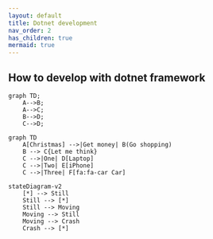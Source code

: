 ```yaml
---
layout: default
title: Dotnet development
nav_order: 2
has_children: true
mermaid: true
---
```


## How to develop with dotnet framework

```mermaid
graph TD;
    A-->B;
    A-->C;
    B-->D;
    C-->D;
```

```mermaid
graph TD
    A[Christmas] -->|Get money| B(Go shopping)
    B --> C{Let me think}
    C -->|One| D[Laptop]
    C -->|Two| E[iPhone]
    C -->|Three| F[fa:fa-car Car]
```

```mermaid
stateDiagram-v2
    [*] --> Still
    Still --> [*]
    Still --> Moving
    Moving --> Still
    Moving --> Crash
    Crash --> [*]
```
